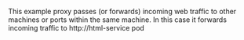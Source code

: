 This example proxy passes (or forwards) incoming web traffic to other machines or ports within the same machine.
In this case it forwards incoming traffic to http://html-service pod
